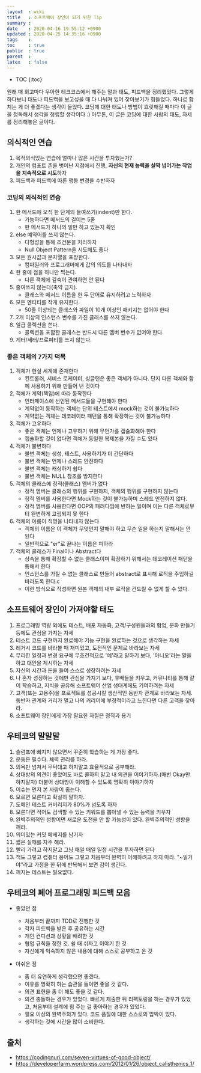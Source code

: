 ```yaml
---
layout  : wiki
title   : 소프트웨어 장인이 되기 위한 Tip
summary : 
date    : 2020-04-16 19:55:12 +0900
updated : 2020-04-25 14:35:16 +0900
tags    : 
toc     : true
public  : true
parent  : 
latex   : false
---
```

* TOC
{:toc}

원래 매 회고마다 우아한 테크코스에서 해주는 말과 태도, 피드백을 정리했었다. 그렇게 하다보니 태도나 피드백을 보고싶을 때 다 나눠져 있어 찾아보기가 힘들었다. 하나로 합치는 게 더 좋겠다는 생각이 들었다. 코딩에 대한 태도나 방법이 흐릿해질 때마다 이 글을 정독해서 생각을 정립할 생각이다 :) 아무튼, 이 글은 코딩에 대한 사람의 태도, 자세를 정리해놓은 글이다.

## 의식적인 연습

1. 목적의식있는 연습에 얼마나 많은 시간을 투자했는가?
2. 개인의 컴포트 존을 벗어난 지점에서 진행, **자신의 현재 능력을 살짝 넘어가는 작업을 지속적으로 시도**하자
3. 피드백과 피드백에 따른 행동 변경을 수반하자

### 코딩의 의식적인 연습

1. 한 메서드에 오직 한 단계의 들여쓰기(indent)만 한다.
    - 가능하다면 메서드의 길이는 5줄
    - 한 메서드가 하나의 일만 하고 있는지 확인
2. else 예약어를 쓰지 않는다.
    - 다형성을 통해 조건문을 처리하자
    - Null Object Pattern을 시도해도 좋다
3. 모든 원시값과 문자열을 포장한다.
    - 컴파일러와 프로그래머에게 값의 의도를 나타내자
4. 한 줄에 점을 하나만 찍는다.
    - 다른 객체에 깊숙이 관여하면 안 된다
5. 줄여쓰지 않는다(축약 금지).
    - 클래스와 메서드 이름을 한 두 단어로 유지하려고 노력하자
6. 모든 엔티티를 작게 유지한다.
    - 50줄 이상되는 클래스와 파일이 10개 이상인 패키지는 없어야 한다
7. 2개 이상의 인스턴스 변수를 가진 클래스를 쓰지 않는다.
8. 일급 콜렉션을 쓴다.
    - 콜렉션을 포함한 클래스는 반드시 다른 멤버 변수가 없어야 한다.
9. 게터/세터/프로퍼티를 쓰지 않는다.

### 좋은 객체의 7가지 덕목

1. 객체가 현실 세계에 존재한다
    - 컨트롤러, 서비스 로케이터, 싱글턴은 좋은 객체가 아니다. 단지 다른 객체와 함께 사용하기 위해 만들어 낸 것이다
2. 객체가 계약(책임)에 따라 동작한다
    - 인터페이스에 선언된 메서드들을 구현해야 한다
    - 계약없이 동작하는 객체는 단위 테스트에서 mock하는 것이 불가능하다
    - 계약없는 객체는 데코레이터 패턴을 통해 확장하는 것이 불가능하다
3. 객체가 고유하다
    - 좋은 객체는 언제나 고유하기 위해 무언가를 캡슐화해야 한다
    - 캡슐화할 것이 없다면 객체가 동일한 복제본을 가질 수도 있다
4. 객체가 불변하다
    - 불변 객체는 생성, 테스트, 사용하기가 더 간단하다
    - 불변 객체는 언제나 스레드 안전하다
    - 불변 객체는 캐싱하기 쉽다
    - 불변 객체는 NULL 참조를 방지한다
5. 객체의 클래스에 정적(클래스) 멤버가 없다
    - 정적 멤버는 클래스의 행위를 구현하지, 객체의 행위를 구현하지 않는다
    - 정적 멤버를 사용한다면 Mock하는 것이 불가능하며 스레드 안전하지 않다.
    - 정적 멤버를 사용한다면 OOP의 패러다임에 반하는 일이며 이는 다른 객체로부터 완변하게 고립되지 못 한다
6. 객체의 이름이 직명을 나타내지 않는다
    - 객체의 이름은 이 객체가 무엇인지 말해야 하고 무슨 일을 하는지 말해서는 안 된다
    - 일반적으로 "er"로 끝나는 이름은 피하라
7. 객체의 클래스가 Final이나 Abstract다
    - 상속을 통해 확장할 수 없는 클래스이며 확장하기 위해서는 데코레이션 패턴을 통해서 한다
    - 인스턴스를 가질 수 없는 클래스로 만들어 abstract로 표시해 로직을 주입하길 바라도록 한다.c 
    - 이런 방식으로 작성하면 원본 객체의 내부 로직을 건드릴 수 없게 할 수 있다.


## 소프트웨어 장인이 가져야할 태도

1. 프로그래밍 역량 외에도 테스트, 배포 자동화, 고객/구성원들과의 협업, 문화 만들기 등에도 관심을 가지는 자세
2. 테스트 코드 구현까지 완료해야 기능 구현을 완료하는 것으로 생각하는 자세
3. 레거시 코드를 바라볼 때 재미있고, 도전적인 문제로 바라보는 자세
4. 무리한 일정과 변경 요구에 무조건적으로 '예'라고 말하기 보다, '아니오'라는 말을 하고 대안을 제시하는 자세
5. 자신의 시간과 돈을 들여 스스로 성장하려는 자세
6. 나 혼자 성장하는 것에만 관심을 가지기 보다, 후배들을 키우고, 커뮤니티를 통해 같이 학습하고, 지식을 공유해 소프트웨어 산업 생태계에도 기여하려는 자세
7. 고객(또는 고용주)을 프로젝트를 성공시킬 생산적인 동반자 관계로 바라보는 자세. 동반자 관계와 거리가 멀고 나의 커리어에 부정적이라고 느낀다면 다른 고객을 찾아라.
8. 소프트웨어 장인에게 가장 필요한 자질은 정직과 용기

## 우테코의 말말말

1. 슬럼프에 빠지지 않으면서 꾸준히 학습하는 게 가장 좋다.
2. 운동은 필수다. 체력 관리를 하라.
3. 의욕만 넘쳐서 무턱대고 하지말고 효율적으로 공부해라.
4. 상대방의 의견이 좋았어도 바로 콜하지 말고 내 의견을 이야기하자.(매번 Okay만 하지말자) 더불어 상대방이 이해할 수 있도록 명확히 이야기하자
5. 이슈는 먼저 본 사람이 줍는다.
6. 모르면 모른다고 확실히 말하자.
7. 도메인 테스트 커버리지가 80%가 넘도록 하자
8. 모른다면 적어도 검색할 수 있는 키워드를 뽑아낼 수 있는 능력을 키우자
9. 완벽주의적인 성향이면 새로운 도전을 안 할 가능성이 있다. 완벽주의적인 성향을 깨라.
10. 의미있는 커밋 메세지를 남기자
11. 짧은 실패를 자주 해라.
12. 빨리 가려고 하지말고 그냥 매일 매일 일정 시간을 투자하면 된다
13. 책도 그렇고 컴퓨터 용어도 그렇고 처음부터 완벽히 이해하려고 하지 마라. "~일거야"라고 가정을 한 뒤에 반복해서 보면 감이 생긴다.
14. 깨지는 테스트는 필요없다.

## 우테코의 페어 프로그래밍 피드백 모음

- 좋았던 점

  - 처음부터 끝까지 TDD로 진행한 것
  - 각자 피드백을 받은 후 공유하는 시간
  - 개인 컨디션과 상황을 배려한 것
  - 협업 규칙을 정한 것. 쉴 때 쉬자고 이야기 한 것
  - 자신에게 익숙하지 않은 내용에 대해 스스로 공부하고 온 것

- 아쉬운 점

  - 좀 더 유연하게 생각했으면 좋겠다.
  - 이유를 명확히 하는 습관을 들이면 좋을 것 같다.
  - 의견 표현을 좀 더 해도 좋을 것 같다.
  - 의견 충돌하는 경우가 있었다. 빠르게 제출한 뒤 리펙토링을 하는 경우가 있었고, 처음부터 설계에 힘 주는 걸 좋아하는 경우가 있었다.
  - 필요 이상의 완벽주의가 있다. 코드 품질에 대한 스스로의 압박이 있다.
  - 생각하는 것에 시간을 많이 소비한다.


## 출처

- https://codingnuri.com/seven-virtues-of-good-object/
- https://developerfarm.wordpress.com/2012/01/26/object_calisthenics_1/
